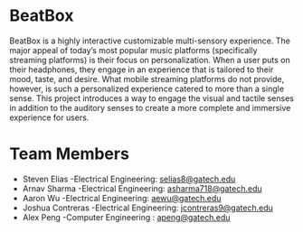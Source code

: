 # BeatBox
BeatBox is a highly interactive customizable multi-sensory experience. The major appeal of today’s most popular music platforms (specifically streaming platforms) is their focus on personalization. When a user puts on their headphones, they engage in an experience that is tailored to their mood, taste, and desire. What mobile streaming platforms do not provide, however, is such a personalized experience catered to more than a single sense. This project introduces a way to engage the visual and tactile senses in addition to the auditory senses to create a more complete and immersive experience for users.

# Team Members
* Steven Elias     -Electrical Engineering: selias8@gatech.edu 
* Arnav Sharma     -Electrical Engineering: asharma718@gatech.edu 
* Aaron Wu         -Electrical Engineering: aewu@gatech.edu 
* Joshua Contreras -Electrical Engineering: jcontreras9@gatech.edu 
* Alex Peng        -Computer Engineering  : apeng@gatech.edu 

